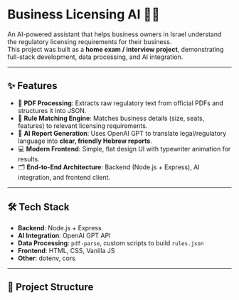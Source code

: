 # Business Licensing AI 🏢🤖

An AI-powered assistant that helps business owners in Israel understand the regulatory licensing requirements for their business.  
This project was built as a **home exam / interview project**, demonstrating full-stack development, data processing, and AI integration.  

---

## ✨ Features
- 📄 **PDF Processing**: Extracts raw regulatory text from official PDFs and structures it into JSON.  
- 🔎 **Rule Matching Engine**: Matches business details (size, seats, features) to relevant licensing requirements.  
- 🤖 **AI Report Generation**: Uses OpenAI GPT to translate legal/regulatory language into **clear, friendly Hebrew reports**.  
- 💻 **Modern Frontend**: Simple, flat design UI with typewriter animation for results.  
- 🗂 **End-to-End Architecture**: Backend (Node.js + Express), AI integration, and frontend client.  

---

## 🛠 Tech Stack
- **Backend**: Node.js + Express  
- **AI Integration**: OpenAI GPT API  
- **Data Processing**: `pdf-parse`, custom scripts to build `rules.json`  
- **Frontend**: HTML, CSS, Vanilla JS  
- **Other**: dotenv, cors  

---

## 📂 Project Structure
